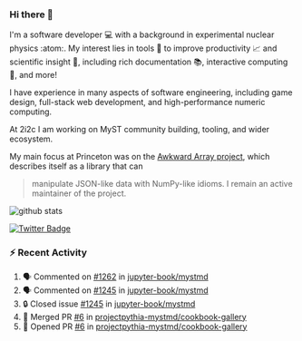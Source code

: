 ### Hi there 👋 

I'm a software developer 💻 with a background in experimental nuclear physics :atom:. My interest lies in tools :wrench: to improve productivity :chart_with_upwards_trend: and scientific insight :telescope:, including rich documentation 📚, interactive computing 🧮, and more! 

I have experience in many aspects of software engineering, including game design, full-stack web development, and high-performance numeric computing. 

At 2i2c I am working on MyST community building, tooling, and wider ecosystem. 

My main focus at Princeton was on the [Awkward Array project](awkward-array.org/), which describes itself as a library that can 
> manipulate JSON-like data with NumPy-like idioms. I remain an active maintainer of the project. 

![github stats](https://github-readme-stats.vercel.app/api?username=agoose77&show_icons=true&hide_rank=true&hide_title=true&bg_color=30,e76445,904e95&text_color=efe3ec&icon_color=efe3ec)
<!--
**agoose77/agoose77** is a ✨ _special_ ✨ repository because its `README.md` (this file) appears on your GitHub profile.

Here are some ideas to get you started:

- 🔭 I’m currently working on ...
- 🌱 I’m currently learning ...
- 👯 I’m looking to collaborate on ...
- 🤔 I’m looking for help with ...
- 💬 Ask me about ...
- 📫 How to reach me: ...
- 😄 Pronouns: ...
- ⚡ Fun fact: ...
-->

[![Twitter Badge](https://img.shields.io/twitter/follow/agoose77?style=flat-square&logo=Twitter&logoColor=white&color=cornflowerblue)](https://twitter.com/agoose77)

### :zap: Recent Activity

<!--START_SECTION:activity-->
1. 🗣 Commented on [#1262](https://github.com/jupyter-book/mystmd/pull/1262#issuecomment-2250107283) in [jupyter-book/mystmd](https://github.com/jupyter-book/mystmd)
2. 🗣 Commented on [#1245](https://github.com/jupyter-book/mystmd/issues/1245#issuecomment-2250104687) in [jupyter-book/mystmd](https://github.com/jupyter-book/mystmd)
3. 🔒 Closed issue [#1245](https://github.com/jupyter-book/mystmd/issues/1245) in [jupyter-book/mystmd](https://github.com/jupyter-book/mystmd)
4. 🎉 Merged PR [#6](https://github.com/projectpythia-mystmd/cookbook-gallery/pull/6) in [projectpythia-mystmd/cookbook-gallery](https://github.com/projectpythia-mystmd/cookbook-gallery)
5. 💪 Opened PR [#6](https://github.com/projectpythia-mystmd/cookbook-gallery/pull/6) in [projectpythia-mystmd/cookbook-gallery](https://github.com/projectpythia-mystmd/cookbook-gallery)
<!--END_SECTION:activity-->
